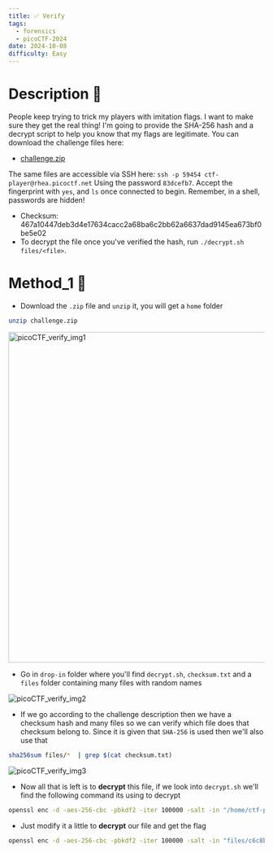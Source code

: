 ```yaml
---
title: ✅ Verify
tags:
  - forensics
  - picoCTF-2024
date: 2024-10-08
difficulty: Easy
---
```

# Description 📄

People keep trying to trick my players with imitation flags. I want to make sure they get the real thing! I'm going to provide the SHA-256 hash and a decrypt script to help you know that my flags are legitimate. You can download the challenge files here:

- [challenge.zip](https://artifacts.picoctf.net/c_rhea/10/challenge.zip)

The same files are accessible via SSH here: `ssh -p 59454 ctf-player@rhea.picoctf.net` Using the password `83dcefb7`. Accept the fingerprint with `yes`, and `ls` once connected to begin. Remember, in a shell, passwords are hidden!

- Checksum: 467a10447deb3d4e17634cacc2a68ba6c2bb62a6637dad9145ea673bf0be5e02
- To decrypt the file once you've verified the hash, run `./decrypt.sh files/<file>`.

# Method_1 🧪

- Download the `.zip` file and `unzip` it, you will get a `home` folder

```bash
unzip challenge.zip
```

<img src="https://i.imgur.com/ZPZcjU7.png" alt="picoCTF_verify_img1" title="picoCTF_verify_img1" width=650/>

- Go in `drop-in` folder where you'll find `decrypt.sh`, `checksum.txt` and a `files` folder containing many files with random names

![picoCTF_verify_img2](https://i.imgur.com/NQVI9Ce.png)

- If we go according to the challenge description then we have a checksum hash and many files so we can verify which file does that checksum belong to. Since it is given that `SHA-256` is used then we'll also use that

```bash
sha256sum files/*  | grep $(cat checksum.txt)
```

![picoCTF_verify_img3](https://imgur.com/LLtpNII.png)

- Now all that is left is to **decrypt** this file, if we look into `decrypt.sh` we'll find the following command its using to decrypt

```bash
openssl enc -d -aes-256-cbc -pbkdf2 -iter 100000 -salt -in "/home/ctf-player/drop-in/$file_name" -k picoCTF
```

- Just modify it a little to **decrypt** our file and get the flag

```bash
openssl enc -d -aes-256-cbc -pbkdf2 -iter 100000 -salt -in "files/c6c8b911" -k picoCTF
```